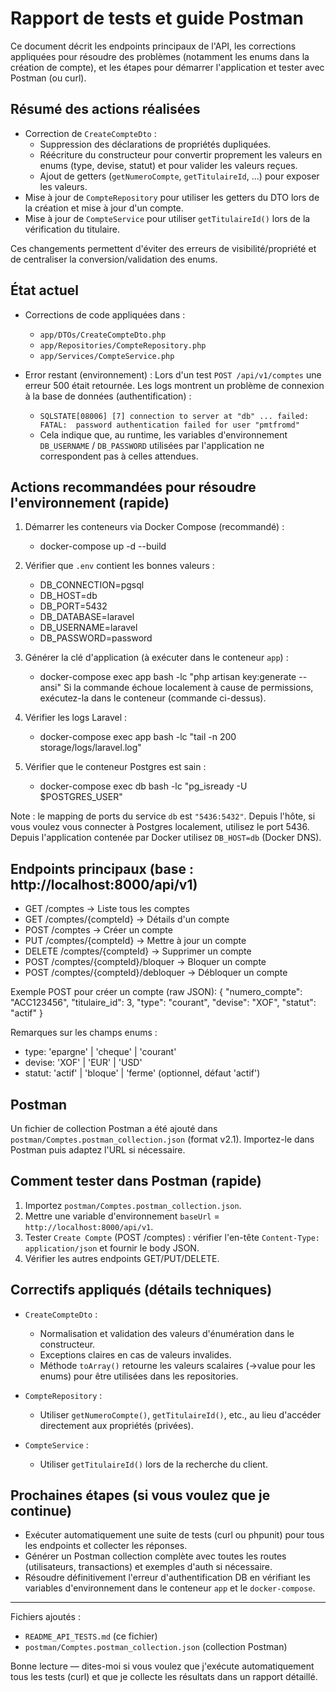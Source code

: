# Rapport de tests et guide Postman

Ce document décrit les endpoints principaux de l'API, les corrections appliquées pour résoudre des problèmes (notamment les enums dans la création de compte), et les étapes pour démarrer l'application et tester avec Postman (ou curl).

## Résumé des actions réalisées
- Correction de `CreateCompteDto` :
  - Suppression des déclarations de propriétés dupliquées.
  - Réécriture du constructeur pour convertir proprement les valeurs en enums (type, devise, statut) et pour valider les valeurs reçues.
  - Ajout de getters (`getNumeroCompte`, `getTitulaireId`, ...) pour exposer les valeurs.
- Mise à jour de `CompteRepository` pour utiliser les getters du DTO lors de la création et mise à jour d'un compte.
- Mise à jour de `CompteService` pour utiliser `getTitulaireId()` lors de la vérification du titulaire.

Ces changements permettent d'éviter des erreurs de visibilité/propriété et de centraliser la conversion/validation des enums.

## État actuel
- Corrections de code appliquées dans :
  - `app/DTOs/CreateCompteDto.php`
  - `app/Repositories/CompteRepository.php`
  - `app/Services/CompteService.php`

- Error restant (environnement) : Lors d'un test `POST /api/v1/comptes` une erreur 500 était retournée. Les logs montrent un problème de connexion à la base de données (authentification) :
  - `SQLSTATE[08006] [7] connection to server at "db" ... failed: FATAL:  password authentication failed for user "pmtfromd"`
  - Cela indique que, au runtime, les variables d'environnement `DB_USERNAME` / `DB_PASSWORD` utilisées par l'application ne correspondent pas à celles attendues.

## Actions recommandées pour résoudre l'environnement (rapide)
1. Démarrer les conteneurs via Docker Compose (recommandé) :
   - docker-compose up -d --build
2. Vérifier que `.env` contient les bonnes valeurs :
   - DB_CONNECTION=pgsql
   - DB_HOST=db
   - DB_PORT=5432
   - DB_DATABASE=laravel
   - DB_USERNAME=laravel
   - DB_PASSWORD=password

3. Générer la clé d'application (à exécuter dans le conteneur `app`) :
   - docker-compose exec app bash -lc "php artisan key:generate --ansi"
   Si la commande échoue localement à cause de permissions, exécutez-la dans le conteneur (commande ci-dessus).

4. Vérifier les logs Laravel :
   - docker-compose exec app bash -lc "tail -n 200 storage/logs/laravel.log"

5. Vérifier que le conteneur Postgres est sain :
   - docker-compose exec db bash -lc "pg_isready -U $POSTGRES_USER"

Note : le mapping de ports du service `db` est `"5436:5432"`. Depuis l'hôte, si vous voulez vous connecter à Postgres localement, utilisez le port 5436. Depuis l'application contenée par Docker utilisez `DB_HOST=db` (Docker DNS).

## Endpoints principaux (base : http://localhost:8000/api/v1)
- GET /comptes                -> Liste tous les comptes
- GET /comptes/{compteId}     -> Détails d'un compte
- POST /comptes               -> Créer un compte
- PUT /comptes/{compteId}     -> Mettre à jour un compte
- DELETE /comptes/{compteId}  -> Supprimer un compte
- POST /comptes/{compteId}/bloquer   -> Bloquer un compte
- POST /comptes/{compteId}/debloquer -> Débloquer un compte

Exemple POST pour créer un compte (raw JSON):
{
  "numero_compte": "ACC123456",
  "titulaire_id": 3,
  "type": "courant",
  "devise": "XOF",
  "statut": "actif"
}

Remarques sur les champs enums :
- type: 'epargne' | 'cheque' | 'courant'
- devise: 'XOF' | 'EUR' | 'USD'
- statut: 'actif' | 'bloque' | 'ferme' (optionnel, défaut 'actif')

## Postman
Un fichier de collection Postman a été ajouté dans `postman/Comptes.postman_collection.json` (format v2.1). Importez-le dans Postman puis adaptez l'URL si nécessaire.

## Comment tester dans Postman (rapide)
1. Importez `postman/Comptes.postman_collection.json`.
2. Mettre une variable d'environnement `baseUrl` = `http://localhost:8000/api/v1`.
3. Tester `Create Compte` (POST /comptes) : vérifier l'en-tête `Content-Type: application/json` et fournir le body JSON.
4. Vérifier les autres endpoints GET/PUT/DELETE.

## Correctifs appliqués (détails techniques)
- `CreateCompteDto` :
  - Normalisation et validation des valeurs d'énumération dans le constructeur.
  - Exceptions claires en cas de valeurs invalides.
  - Méthode `toArray()` retourne les valeurs scalaires (->value pour les enums) pour être utilisées dans les repositories.

- `CompteRepository` :
  - Utiliser `getNumeroCompte()`, `getTitulaireId()`, etc., au lieu d'accéder directement aux propriétés (privées).

- `CompteService` :
  - Utiliser `getTitulaireId()` lors de la recherche du client.

## Prochaines étapes (si vous voulez que je continue)
- Exécuter automatiquement une suite de tests (curl ou phpunit) pour tous les endpoints et collecter les réponses.
- Générer un Postman collection complète avec toutes les routes (utilisateurs, transactions) et exemples d'auth si nécessaire.
- Résoudre définitivement l'erreur d'authentification DB en vérifiant les variables d'environnement dans le conteneur `app` et le `docker-compose`.


---

Fichiers ajoutés :
- `README_API_TESTS.md` (ce fichier)
- `postman/Comptes.postman_collection.json` (collection Postman)

Bonne lecture — dites-moi si vous voulez que j'exécute automatiquement tous les tests (curl) et que je collecte les résultats dans un rapport détaillé.